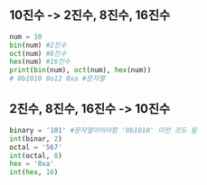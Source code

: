 ## 10진수 -> 2진수, 8진수, 16진수
```python
num = 10
bin(num) #2진수
oct(num) #8진수
hex(num) #16진수
print(bin(num), oct(num), hex(num)) 
# 0b1010 0o12 0xa #문자열
```

## 2진수, 8진수, 16진수 -> 10진수
```python
binary = '101' #문자열이어야함 '0b1010' 이런 것도 됨
int(binar, 2)
octal = '567'
int(octal, 8)
hex = '0xa'
int(hex, 16)
```
